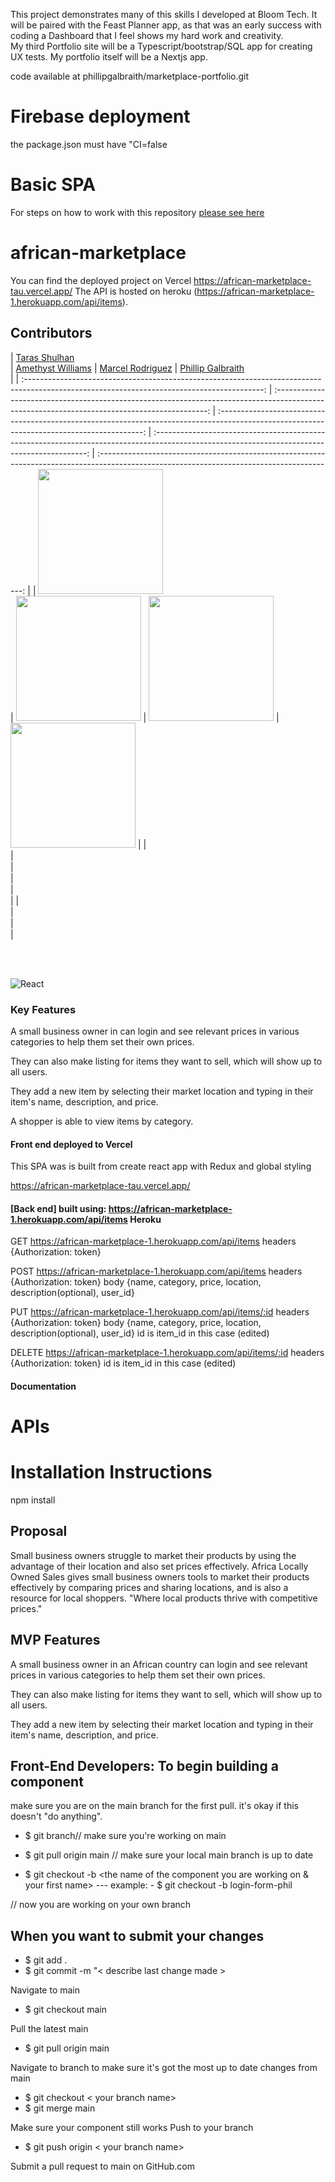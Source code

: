 This project demonstrates many of this skills I developed at Bloom Tech.  It will be paired with the Feast Planner app, as that was an early success with coding a Dashboard that I feel shows my hard work and creativity.  
My third Portfolio site will be a Typescript/bootstrap/SQL app for creating UX tests.  My portfolio itself will be a Nextjs app.

code available at phillipgalbraith/marketplace-portfolio.git

# Firebase deployment

the package.json must have "CI=false

# Basic SPA

For steps on how to work with this repository [please see here](https://docs.labs.lambdaschool.com/labs-spa-starter/)

# african-marketplace

You can find the deployed project on Vercel https://african-marketplace-tau.vercel.app/
The API is hosted on heroku (https://african-marketplace-1.herokuapp.com/api/items).

## Contributors


|                                                       [Taras Shulhan](https://github.com/tarasshulhan)                                                    
|                                                       [Amethyst Williams](https://github.com/AmethystWillia/)                                                   |                                                       [Marcel Rodriguez](https://github.com/Marcel-rodriguez/)                                                        |                                                       [Phillip Galbraith](https://github.com/topstock/)                                                        
|
| :-----------------------------------------------------------------------------------------------------------------------------------------: 
| :-------------------------------------------------------------------------------------------------------------------------------------------: 
| :-----------------------------------------------------------------------------------------------------------------------------------------: 
| :-------------------------------------------------------------------------------------------------------------------------------------------: 
| :-----------------------------------------------------------------------------------------------------------------------------------------: 
|
| [<img src="https://www.dalesjewelers.com/wp-content/uploads/2018/10/placeholder-silhouette-male.png" width = "200" />](https://github.com/tarasshulhan/)   
| [<img src="https://www.dalesjewelers.com/wp-content/uploads/2018/10/placeholder-silhouette-female.png" width = "200" />](https://github.com/AmethystWillia/) 
| [<img src="https://avatars.githubusercontent.com/u/55255486?v=4" width = "200" />](https://github.com/Marcel-rodriguez/) 
| [<img src="https://avatars.githubusercontent.com/u/81811191?v=4" width = "200" />](https://github.com/topstock/) 
|
|                               
|                                [<img src="https://github.com/favicon.ico" width="15"> ](https://github.com/tarasshulhan/)                                
|                            [<img src="https://github.com/favicon.ico" width="15"> ](https://github.com/AmethystWillia/)                             
|                          [<img src="https://github.com/favicon.ico" width="15"> ](https://github.com/Marcel-rodriguez/)                           
|                          [<img src="https://github.com/favicon.ico" width="15"> ](https://github.com/topstock/)                           
|
|                [ <img src="https://static.licdn.com/sc/h/al2o9zrvru7aqj8e1x2rzsrca" width="15"> ](https://www.linkedin.com/in/taras-shulhan/)                
|                 [ <img src="https://static.licdn.com/sc/h/al2o9zrvru7aqj8e1x2rzsrca" width="15"> ](https://www.linkedin.com/in/amethyst-r-williams/)                 
|                [ <img src="https://static.licdn.com/sc/h/al2o9zrvru7aqj8e1x2rzsrca" width="15"> ](https://www.linkedin.com/in/marcelrodriguez0/)                
|                 [ <img src="https://static.licdn.com/sc/h/al2o9zrvru7aqj8e1x2rzsrca" width="15"> ](https://www.linkedin.com/in/phillip-galbraith-web/)                 

<br>
<br>

![React](https://img.shields.io/badge/react-v16.7.0--alpha.2-blue.svg)

### Key Features

A small business owner in can login and see relevant prices in various categories to help them set their own prices.

They can also make listing for items they want to sell, which will show up to all users.

They add a new item by selecting their market location and typing in their item's name, description, and price.

A shopper is able to view items by category.

#### Front end deployed to Vercel

This SPA was is built from create react app with Redux and global styling

https://african-marketplace-tau.vercel.app/

#### [Back end] built using: https://african-marketplace-1.herokuapp.com/api/items Heroku

GET https://african-marketplace-1.herokuapp.com/api/items
headers {Authorization: token}

POST https://african-marketplace-1.herokuapp.com/api/items
headers {Authorization: token}
body {name, category, price, location, description(optional), user_id}


PUT https://african-marketplace-1.herokuapp.com/api/items/:id
headers {Authorization: token}
body {name, category, price, location, description(optional), user_id}
id is item_id in this case (edited) 

DELETE https://african-marketplace-1.herokuapp.com/api/items/:id
headers {Authorization: token}
id is item_id in this case (edited) 

#### Documentation


# APIs

# Installation Instructions

 npm install

## Proposal

Small business owners struggle to market their products by using the advantage of their location and also set prices effectively.
Africa Locally Owned Sales 
gives small business owners tools to market their products effectively by comparing prices and sharing locations, and is also a resource for local shoppers.
"Where local products thrive with competitive prices."

## MVP  Features

A small business owner in an African country can login and see relevant prices in various categories to help them set their own prices.

They can also make listing for items they want to sell, which will show up to all users.

They add a new item by selecting their market location and typing in their item's name, description, and price.

## Front-End Developers: To begin building a component

make sure you are on the main branch for the first pull. it's okay if this doesn't "do anything".
 - $ git branch// make sure you're working on main 

 - $ git pull origin main // make sure your local main branch is up to date

 - $ git checkout -b <the name of the component you are working on & your first name>
  --- example: - $ git checkout -b login-form-phil

// now you are working on your own branch

## When you want to submit your changes
 - $ git add .
 - $ git commit -m "< describe last change made >
 
Navigate to main
 - $ git checkout main             
 
Pull the latest main 
- $ git pull origin main

Navigate to branch to make sure it's got the most up to date changes from main
 - $ git checkout < your branch name>
 - $ git merge main

Make sure your component still works
Push to your branch
 - $ git push origin < your branch name>

 Submit a pull request to main on GitHub.com
